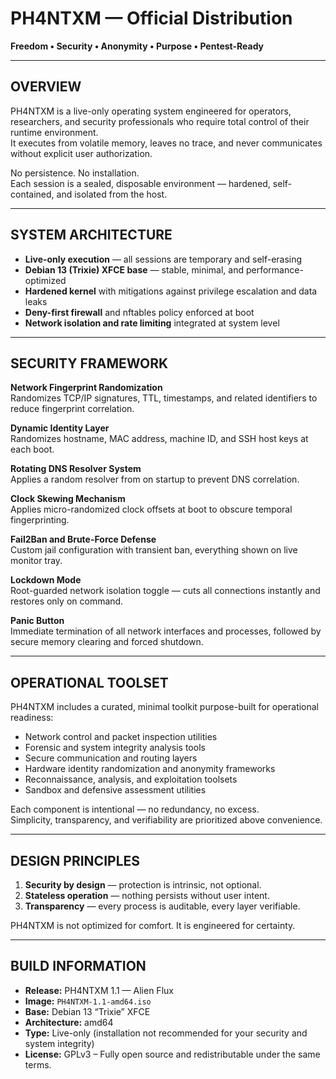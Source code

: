 # PH4NTXM — Official Distribution

**Freedom • Security • Anonymity • Purpose • Pentest-Ready**

---

## OVERVIEW

PH4NTXM is a live-only operating system engineered for operators, researchers, and security professionals who require total control of their runtime environment.  
It executes from volatile memory, leaves no trace, and never communicates without explicit user authorization.

No persistence. No installation.  
Each session is a sealed, disposable environment — hardened, self-contained, and isolated from the host.

---

## SYSTEM ARCHITECTURE

- **Live-only execution** — all sessions are temporary and self-erasing  
- **Debian 13 (Trixie) XFCE base** — stable, minimal, and performance-optimized  
- **Hardened kernel** with mitigations against privilege escalation and data leaks  
- **Deny-first firewall** and nftables policy enforced at boot  
- **Network isolation and rate limiting** integrated at system level

---

## SECURITY FRAMEWORK

**Network Fingerprint Randomization**  
Randomizes TCP/IP signatures, TTL, timestamps, and related identifiers to reduce fingerprint correlation.

**Dynamic Identity Layer**  
Randomizes hostname, MAC address, machine ID, and SSH host keys at each boot.

**Rotating DNS Resolver System**  
Applies a random resolver from on startup to prevent DNS correlation.

**Clock Skewing Mechanism**  
Applies micro-randomized clock offsets at boot to obscure temporal fingerprinting.

**Fail2Ban and Brute-Force Defense**  
Custom jail configuration with transient ban, everything shown on live monitor tray.

**Lockdown Mode**  
Root-guarded network isolation toggle — cuts all connections instantly and restores only on command.

**Panic Button**  
Immediate termination of all network interfaces and processes, followed by secure memory clearing and forced shutdown.

---

## OPERATIONAL TOOLSET

PH4NTXM includes a curated, minimal toolkit purpose-built for operational readiness:  

- Network control and packet inspection utilities  
- Forensic and system integrity analysis tools  
- Secure communication and routing layers  
- Hardware identity randomization and anonymity frameworks  
- Reconnaissance, analysis, and exploitation toolsets  
- Sandbox and defensive assessment utilities  

Each component is intentional — no redundancy, no excess.  
Simplicity, transparency, and verifiability are prioritized above convenience.

---

## DESIGN PRINCIPLES

1. **Security by design** — protection is intrinsic, not optional.  
2. **Stateless operation** — nothing persists without user intent.  
3. **Transparency** — every process is auditable, every layer verifiable.  

PH4NTXM is not optimized for comfort. It is engineered for certainty.

---

## BUILD INFORMATION

- **Release:** PH4NTXM 1.1 — Alien Flux 
- **Image:** `PH4NTXM-1.1-amd64.iso`  
- **Base:** Debian 13 “Trixie” XFCE  
- **Architecture:** amd64  
- **Type:** Live-only (installation not recommended for your security and system integrity)
- **License:** GPLv3 – Fully open source and redistributable under the same terms. 
